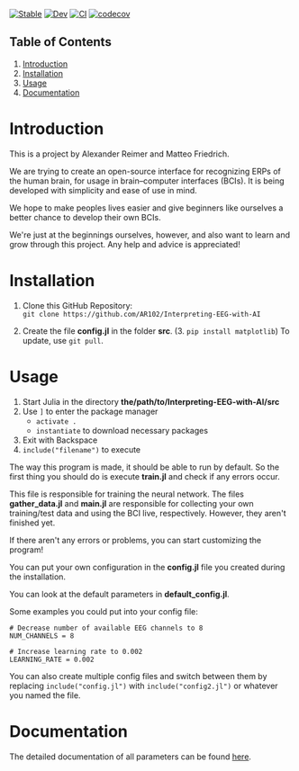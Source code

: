 [comment]: <> "LTeX: language=en-US"

[![Stable](https://img.shields.io/badge/docs-stable-blue.svg)](https://AR102.github.io/Interpreting-EEG-with-AI/stable/)
[![Dev](https://img.shields.io/badge/docs-dev-blue.svg)](https://AR102.github.io/Interpreting-EEG-with-AI/dev/)
[![CI](https://github.com/AR102/Interpreting-EEG-with-AI/actions/workflows/CI.yml/badge.svg?branch=refactor)](https://github.com/AR102/Interpreting-EEG-with-AI/actions/workflows/CI.yml)
[![codecov](https://codecov.io/gh/AR102/Interpreting-EEG-with-AI/branch/refactor/graph/badge.svg?token=YA9DXVHWU8)](https://codecov.io/gh/AR102/Interpreting-EEG-with-AI)

## Table of Contents  
1. [Introduction](#introduction)  
2. [Installation](#installation)
3. [Usage](#usage)
4. [Documentation](#documentation)
# Introduction

This is a project by Alexander Reimer and Matteo Friedrich.

We are trying to create an open-source interface for recognizing ERPs of the human brain, for usage in brain–computer interfaces (BCIs). It is being developed with simplicity and ease of use in mind.

We hope to make peoples lives easier and give beginners like ourselves a better chance to develop their own BCIs.

We're just at the beginnings ourselves, however, and also want to learn and grow through this project. Any help and advice is appreciated!

# Installation

1. Clone this GitHub Repository: \
    ``git clone https://github.com/AR102/Interpreting-EEG-with-AI``

2. Create the file __config.jl__ in the folder __src__.
(3. `pip install matplotlib`)
To update, use ``git pull``.

# Usage

1. Start Julia in the directory __the/path/to/Interpreting-EEG-with-AI/src__
2. Use ``]`` to enter the package manager
    - ``activate . ``
    - ``instantiate`` to download necessary packages
3. Exit with Backspace
4. ``include("filename")`` to execute

The way this program is made, it should be able to run by default. So the first thing you should do is execute __train.jl__ and check if any errors occur.

This file is responsible for training the neural network. The files __gather_data.jl__ and __main.jl__ are responsible for collecting your own training/test data and using the BCI live, respectively. However, they aren't finished yet.

If there aren't any errors or problems, you can start customizing the program! 

You can put your own configuration in the __config.jl__ file you created during the installation.

You can look at the default parameters in __default_config.jl__.

Some examples you could put into your config file:

```
# Decrease number of available EEG channels to 8
NUM_CHANNELS = 8
```

```
# Increase learning rate to 0.002
LEARNING_RATE = 0.002
```

You can also create multiple config files and switch between them by replacing ``include("config.jl")`` with ``include("config2.jl")`` or whatever you named the file.

# Documentation

The detailed documentation of all parameters can be found [here](https://github.com/AR102/Interpreting-EEG-with-AI/wiki/Documentation).